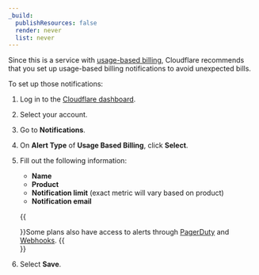 ```yaml
---
_build:
  publishResources: false
  render: never
  list: never
---
```


Since this is a service with [usage-based billing](/support/account-management-billing/billing-add-on-service/), Cloudflare recommends that you set up usage-based billing notifications to avoid unexpected bills.

To set up those notifications:

1. Log in to the [Cloudflare dashboard](https://dash.cloudflare.com).
2. Select your account.
3. Go to **Notifications**.
4. On **Alert Type** of **Usage Based Billing**, click **Select**.
5. Fill out the following information:

    - **Name**
    - **Product**
    - **Notification limit** (exact metric will vary based on product)
    - **Notification email**

    {{<Aside type="note">}}Some plans also have access to alerts through [PagerDuty](/fundamentals/notifications/create-notifications/create-pagerduty/) and [Webhooks](/fundamentals/notifications/create-notifications/configure-webhooks/).
    {{</Aside>}}

6. Select **Save**.